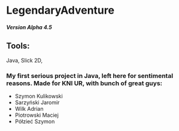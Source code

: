 # LegendaryAdventure 
##### Version Alpha 4.5

## Tools: 
Java, Slick 2D, 


### My first serious project in Java, left here for sentimental reasons. Made for KNI UR, with bunch of great guys: 
* Szymon Kulikowski
* Sarzyński Jaromir
* Wilk Adrian
* Piotrowski Maciej
* Półzieć Szymon

